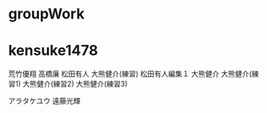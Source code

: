 # groupWork
# kensuke1478
荒竹優翔
高橋廉
松田有人
大熊健介(練習)
松田有人編集１
大熊健介
大熊健介(練習1)
大熊健介(練習2)
大熊健介(練習3)

アラタケユウ
遠藤光輝
